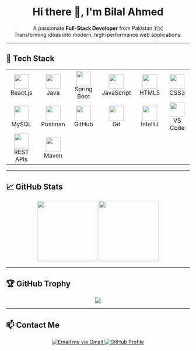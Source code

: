 <h1 align="center">
  Hi there 👋, I'm Bilal Ahmed
</h1>

<p align="center">
  A passionate <strong>Full-Stack Developer</strong> from Pakistan 🇵🇰<br/>
  Transforming ideas into modern, high-performance web applications.
</p>

---

## 🚀 Tech Stack

<table align="center">
  <tr>
    <td align="center" width="120">
      <img src="https://cdn.jsdelivr.net/gh/devicons/devicon/icons/react/react-original.svg" width="40"/><br/>React.js
    </td>
    <td align="center" width="120">
      <img src="https://cdn.jsdelivr.net/gh/devicons/devicon/icons/java/java-original.svg" width="40"/><br/>Java
    </td>
    <td align="center" width="120">
      <img src="https://cdn.jsdelivr.net/gh/devicons/devicon/icons/spring/spring-original.svg" width="40"/><br/>Spring Boot
    </td>
    <td align="center" width="120">
      <img src="https://cdn.jsdelivr.net/gh/devicons/devicon/icons/javascript/javascript-original.svg" width="40"/><br/>JavaScript
    </td>
    <td align="center" width="120">
      <img src="https://cdn.jsdelivr.net/gh/devicons/devicon/icons/html5/html5-original.svg" width="40"/><br/>HTML5
    </td>
    <td align="center" width="120">
      <img src="https://cdn.jsdelivr.net/gh/devicons/devicon/icons/css3/css3-original.svg" width="40"/><br/>CSS3
    </td>
  </tr>
  <tr>
    <td align="center" width="120">
      <img src="https://cdn.jsdelivr.net/gh/devicons/devicon/icons/mysql/mysql-original.svg" width="40"/><br/>MySQL
    </td>
    <td align="center" width="120">
      <img src="https://cdn.simpleicons.org/postman/FF6C37" width="40" />
<br/>Postman
    </td>
    <td align="center" width="120">
      <img src="https://cdn.jsdelivr.net/gh/devicons/devicon/icons/github/github-original.svg" width="40"/><br/>GitHub
    </td>
    <td align="center" width="120">
      <img src="https://cdn.jsdelivr.net/gh/devicons/devicon/icons/git/git-original.svg" width="40"/><br/>Git
    </td>
    <td align="center" width="120">
      <img src="https://cdn.jsdelivr.net/gh/devicons/devicon/icons/intellij/intellij-original.svg" width="40"/><br/>IntelliJ
    </td>
    <td align="center" width="120">
      <img src="https://cdn.jsdelivr.net/gh/devicons/devicon/icons/vscode/vscode-original.svg" width="40"/><br/>VS Code
    </td>
  </tr>
  <tr>
    <td align="center" width="120">
      <img src="https://avatars.githubusercontent.com/u/70142?s=200&v=4" width="40"/><br/>REST APIs
    </td>
    <td align="center" width="120">
      <img src="https://avatars.githubusercontent.com/u/9950313?s=200&v=4" width="40"/><br/>Maven
    </td>
  </tr>
</table>

---



## 📈 GitHub Stats

<p align="center">
  <img src="https://github-readme-stats.vercel.app/api?username=bellahmed987&show_icons=true&theme=tokyonight" height="165" />
  <img src="https://github-readme-stats.vercel.app/api/top-langs/?username=bellahmed987&layout=compact&theme=tokyonight" height="165" />
</p>

---

## 🏆 GitHub Trophy

<p align="center">
  <img src="https://github-profile-trophy.vercel.app/?username=bellahmed987&theme=tokyonight&column=7"/>
</p>

---

## 📫 Contact Me

<p align="center">
  <a href="https://mail.google.com/mail/?view=cm&fs=1&to=blalahmed.cs987@gmail.com" target="_blank">
    <img src="https://img.shields.io/badge/Gmail-D14836?style=for-the-badge&logo=gmail&logoColor=white" alt="Email me via Gmail"/>
  </a>

  <a href="https://github.com/bellahmed987" target="_blank">
    <img src="https://img.shields.io/badge/GitHub-100000?style=for-the-badge&logo=github&logoColor=white" alt="GitHub Profile"/>
  </a>
</p>

